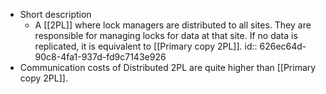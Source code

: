 - Short description
	- A [[2PL]] where lock managers are distributed to all sites. They are responsible for managing locks for data at that site. If no data is replicated, it is equivalent to [[Primary copy 2PL]].
	  id:: 626ec64d-90c8-4fa1-937d-fd9c7143e926
- Communication costs of Distributed 2PL are quite higher than [[Primary copy 2PL]].